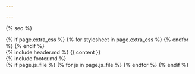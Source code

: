 ```yaml
---

---
```

{% seo %}
<!DOCTYPE html>
<html lang="id">
	<head>
		<meta charset="utf-8">
		<meta name="viewport" content="width=device-width, initial-scale=1.0">
		<meta name="description" content="{{ site.description }}">
		<link rel="stylesheet" type="text/css" href="{{ site.base_url }}/assets/css/main.css">
		{% if page.extra_css %}
			{% for stylesheet in page.extra_css %}
				<link rel="stylesheet" type="text/css" href="{{ site.base_url }}/assets/css/{{ stylesheet }}.css">
			{% endfor %}
		{% endif %}
		<title> {{ site.title }} - {{ page.title }} </title>
	</head>
	<body>
		<div class="outer-container">
			<div class="container">
				{% include header.md %}
				{{ content }}
			</div>
			{% include footer.md %}
		</div>
	{% if page.js_file %}
		{% for js in page.js_file %}
			<script type="text/javascript" src="{{ site.base_url }}/assets/js/{{ js }}.js"></script>
		{% endfor %}
	{% endif %}
	<script type="text/javascript" src="{{ site.base_url }}/assets/js/dropdown-navbar.js"></script>
	</body>
</html>